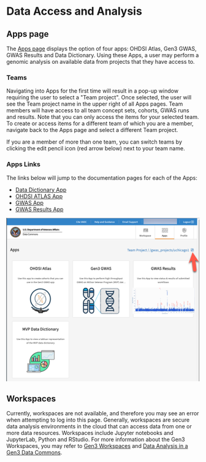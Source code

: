 # **Data Access and Analysis**

## **Apps page**

The [Apps page](https://va.data-commons.org/analysis) displays the option of four apps: OHDSI Atlas, Gen3 GWAS, GWAS Results and Data Dictionary. Using these Apps, a user may perform a genomic analysis on available data from projects that they have access to.  

### **Teams**

Navigating into Apps for the first time will result in a pop-up window requiring the user to select a "Team project". Once selected, the user will see the Team project name in the upper right of all Apps pages. Team members will have access to all team concept sets, cohorts, GWAS runs and results. Note that you can only access the items for your selected team. To create or access items for a different team of which you are a member, navigate back to the Apps page and select a different Team project.

If you are a member of more than one team, you can switch teams by clicking the edit pencil icon (red arrow below) next to your team name.

### Apps Links

The links below will jump to the documentation pages for each of the Apps:

* [Data Dictionary App](data-dictionary.md)
* [OHDSI ATLAS App](OHDSI-atlas.md)
* [GWAS App](gwas.md)
* [GWAS Results App](gwas-results.md)

![Screenshot of Apps page](../img/apps.png)

## **Workspaces**

Currently, workspaces are not available, and therefore you may see an error when attempting to log into this page. Generally, workspaces are secure data analysis environments in the cloud that can access data from one or more data resources. Workspaces include Jupyter notebooks and JupyterLab, Python and RStudio. For more information about the Gen3 Workspaces, you may refer to [Gen3 Workspaces](https://gen3.org/products/workspaces/) and [Data Analysis in a Gen3 Data Commons](https://gen3.org/resources/user/analyze-data/).
